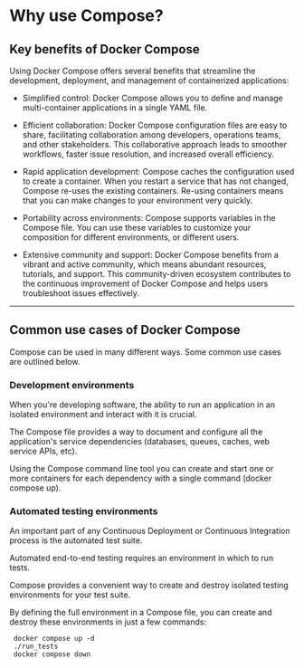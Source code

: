 # Why use Compose?
## Key benefits of Docker Compose
Using Docker Compose offers several benefits that streamline the development, deployment, and management of containerized applications:

- Simplified control: Docker Compose allows you to define and manage multi-container applications in a single YAML file.

- Efficient collaboration: Docker Compose configuration files are easy to share, facilitating collaboration among developers, operations teams, and other stakeholders. This collaborative approach leads to smoother workflows, faster issue resolution, and increased overall efficiency.

- Rapid application development: Compose caches the configuration used to create a container. When you restart a service that has not changed, Compose re-uses the existing containers. Re-using containers means that you can make changes to your environment very quickly.

- Portability across environments: Compose supports variables in the Compose file. You can use these variables to customize your composition for different environments, or different users.

- Extensive community and support: Docker Compose benefits from a vibrant and active community, which means abundant resources, tutorials, and support. This community-driven ecosystem contributes to the continuous improvement of Docker Compose and helps users troubleshoot issues effectively.
<hr>

## Common use cases of Docker Compose
Compose can be used in many different ways. Some common use cases are outlined below.

### Development environments
When you're developing software, the ability to run an application in an isolated environment and interact with it is crucial.
<br>

The Compose file provides a way to document and configure all the application's service dependencies (databases, 
queues, caches, web service APIs, etc). 

Using the Compose command line tool you can create and start one or more containers for each dependency with a single command (docker compose up).
<br>

### Automated testing environments
An important part of any Continuous Deployment or Continuous Integration process is the automated test suite. 

Automated end-to-end testing requires an environment in which to run tests.

Compose provides a convenient way to create and destroy isolated testing environments for your test suite. 

By defining the full environment in a Compose file, you can create and destroy these environments in just a few commands:

```commandline
 docker compose up -d
 ./run_tests
 docker compose down
```

